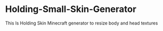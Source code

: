 # Holding-Small-Skin-Generator
This Is Holding Skin Minecraft generator to resize body and head textures
